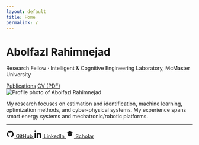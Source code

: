 ```yaml
---
layout: default
title: Home
permalink: /
---
```

<div class="hero">
  <div class="hero-text">
    <h1 class="hero-title">Abolfazl Rahimnejad</h1>
    <p class="hero-subtitle">Research Fellow · Intelligent & Cognitive Engineering Laboratory, McMaster University</p>
    <div class="hero-actions">
      <a class="btn" href="{{ site.baseurl }}/publications/">Publications</a>
      <a class="btn" href="{{ site.baseurl }}/assets/CV.pdf" target="_blank" download> CV (PDF)</a>
    </div>
  </div>
  <div class="hero-image">
    <img src="{{ site.baseurl }}/assets/img/profile.jpg" alt="Profile photo of Abolfazl Rahimnejad">
  </div>
</div>




My research focuses on estimation and identification, machine learning, optimization methods, and cyber-physical systems. My experience spans smart energy systems and mechatronic/robotic platforms.



<hr>
<div class="social-row">
  <a class="icon" href="https://github.com/AbRahimnejad/" target="_blank" rel="noopener" aria-label="GitHub">
    <svg viewBox="0 0 24 24" width="22" height="22" fill="currentColor" aria-hidden="true">
      <path d="M12 2a10 10 0 0 0-3.16 19.49c.5.09.68-.22.68-.48v-1.7c-2.78.6-3.37-1.2-3.37-1.2-.45-1.14-1.1-1.45-1.1-1.45-.9-.62.07-.6.07-.6 1 .07 1.53 1.04 1.53 1.04.89 1.53 2.34 1.08 2.9.83.09-.65.35-1.08.63-1.33-2.22-.25-4.56-1.11-4.56-4.95 0-1.1.39-1.99 1.03-2.69-.1-.25-.45-1.28.1-2.67 0 0 .84-.27 2.75 1.02A9.6 9.6 0 0 1 12 6.8c.85 0 1.7.12 2.5.34 1.9-1.29 2.74-1.02 2.74-1.02.56 1.39.21 2.42.1 2.67.64.7 1.03 1.6 1.03 2.69 0 3.85-2.34 4.7-4.57 4.95.36.31.67.92.67 1.85v2.74c0 .26.18.57.69.48A10 10 0 0 0 12 2Z"/>
    </svg>
    <span>GitHub</span>
  </a>

  <a class="icon" href="https://www.linkedin.com/in/abolfazl-rahimnejad-4b601b56/" target="_blank" rel="noopener" aria-label="LinkedIn">
    <svg viewBox="0 0 24 24" width="22" height="22" fill="currentColor" aria-hidden="true">
      <path d="M4.98 3.5C4.98 4.88 3.86 6 2.5 6S0 4.88 0 3.5 1.12 1 2.5 1 4.98 2.12 4.98 3.5zM.5 8h4V24h-4V8zm7 0h3.8v2.2h.06c.53-1 1.83-2.2 3.76-2.2 4.02 0 4.77 2.65 4.77 6.1V24h-4v-7.1c0-1.7-.03-3.9-2.38-3.9-2.4 0-2.76 1.86-2.76 3.78V24h-4V8z"/>
    </svg>
    <span>LinkedIn</span>
  </a>

  <a class="icon" href="https://scholar.google.ca/citations?hl=en&user=wP-8K6MAAAAJ&view_op=list_works&sortby=pubdate" target="_blank" rel="noopener" aria-label="Google Scholar">
    <svg viewBox="0 0 24 24" width="22" height="22" fill="currentColor" aria-hidden="true">
      <path d="M12 3L2 8l10 5 10-5-10-5Zm-5.5 7.5v3.75c0 2.2 3.17 3.75 5.5 3.75s5.5-1.55 5.5-3.75V10.5l-5.5 2.75L6.5 10.5Z"/>
    </svg>
    <span>Scholar</span>
  </a>
</div>
